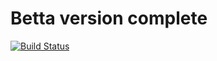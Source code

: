 # Betta version complete
[![Build Status](https://travis-ci.com/Kaply9l/Game-100-match-.svg?branch=master)](https://travis-ci.com/Kaply9l/Game-100-match-)
